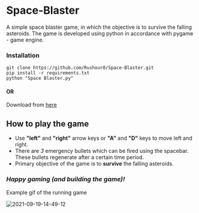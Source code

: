 # Space-Blaster

A simple space blaster game, in which the objective is to survive the falling asteroids.
The game is developed using python in accordance with pygame - game engine. 

### Installation

```
git clone https://github.com/Rushour0/Space-Blaster.git
pip install -r requirements.txt
python "Space Blaster.py"
```

####  OR

Download from [here](https://github.com/Rushour0/Space-Blaster/releases/download/v1/GameFiles.zip)


## How to play the game

- Use **"left"** and **"right"** arrow keys or **"A"** and **"D"** keys to move left and right.
- There are *3* emergency bullets which can be fired using the spacebar. These bullets regenerate after a certain time period.
- Primary objective of the game is to **survive** the falling asteroids.

### *Happy gaming (and building the game)!*


Example gif of the running game

![2021-09-19-14-49-12](https://user-images.githubusercontent.com/72869428/133922716-2cec8053-2b9e-4683-837d-285b6b072599.gif)
